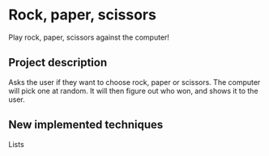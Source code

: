 # Rock, paper, scissors

Play rock, paper, scissors against the computer!

## Project description
Asks the user if they want to choose rock, paper or scissors. The computer will pick one at random.
It will then figure out who won, and shows it to the user.

## New implemented techniques
Lists
